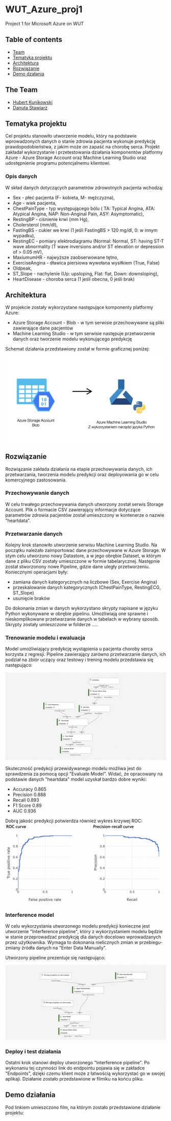 # WUT_Azure_proj1
Project 1 for Microsoft Azure on WUT

## Table of contents
* [Team](#the-team)
* [Tematyka projektu](#tematyka-projektu)
* [Architektura](#architektura)
* [Rozwiązanie](#rozwiązanie)
* [Demo dzałania](#demo-działania)

## The Team
* [Hubert Kunikowski](https://github.com/HKunikowski)
* [Danuta Stawiarz](https://github.com/DanutaStawiarz)

## Tematyka projektu
Cel projektu stanowiło utworzenie modelu, który na podstawie wprowadzonych danych o stanie zdrowia pacjenta wykonuje predykcję prawdopodobieństwa, z jakim może on zapaść na chorobę serca. Projekt zakładał wykorzystanie i przetestowania działania komponentów platformy Azure - Azure Storage Account oraz Machine Learning Studio oraz udostępnienie programu potencjalnemu klientowi.

### Opis danych
W skład danych dotyczących parametrów zdrowotnych pacjenta wchodzą:
* Sex - płeć pacjenta (F- kobieta, M- mężczyzna),
* Age - wiek pacjenta,
* ChestPainType - typ występującego bólu ( TA: Typical Angina, ATA: Atypical Angina, NAP: Non-Anginal Pain, ASY: Asymptomatic),
* RestingBP - ciśnienie krwi (mm Hg),
* Cholersterol (mm/dl),
* FastingBS - cukier we krwi (1 jeśli FastingBS > 120 mg/dl, 0: w innym wypadku),
* RestingEC - pomiary elektrodiagramu (Normal: Normal, ST: having ST-T wave abnormality (T wave inversions and/or ST elevation or depression of > 0.05 mV),
* MaxiumumHR - najwyższe zaobserwowane tętno, 
* ExerciseAngina - dławica piersiowa wywołana wysiłkiem (True, False)
* Oldpeak,
* ST_Slope - nachylenie (Up: upsloping, Flat: flat, Down: downsloping),
* HeartDisease - choroba serca (1 jeśli obecna, 0 jeśli brak)



## Architektura
W projekcie zostały wykorzystane następujące komponenty platformy Azure:
* Azure Storage Account - Blob - w tym serwisie przechowywane są pliki zawierające dane pacjentów
* Machine Learning Studio - w tym serwisie następuje przetworzenie danych oraz tworzenie modelu wykonującego predykcję

Schemat działania przedstawiony został w formie graficznej poniżej:

![Optional Text](images/architecture.png)



## Rozwiązanie
Rozwiązanie zakłada działania na etapie przechowywania danych, ich przetwarzania, tworzenia modelu predykcji oraz deployowania go w celu komercyjnego zastosowania.

### Przechowywanie danych
W celu trwałego przechowywania danych utworzony został serwis Storage Account. Plik o formacie CSV zawierający informacje dotyczące parametrów zdrowia pacjentów został umieszczony w kontenerze o nazwie "heartdata".

### Przetwarzanie danych
Kolejny krok stanowiło utworzenie serwisu Machine Learning Studio. Na początku należało zaimportować dane przechowywane w Azure Storage. W stym celu utworzono nowy Datastore, a w jego obrębie Dataset, w którym dane z pliku CSV zostały umieszczone w formie tabelarycznej.
Następnie został stworzonony nowe Pipeline, gdzie dane uległy przetworzeniu. Koniecznymi operacjami były:
* zamiana danych kategorycznych na liczbowe (Sex, Exercise Angina)
* przeskalowanie danych kategorycznych (ChestPainType, RestingECG, ST_Slope)
* usunięcie braków

Do dokonania zmian w danych wykorzystano skrypty napisane w języku Python wykonywane w obrębie pipelinu. Umożliwiają one sprawne i nieskomplikowane przetwarzanie danych w tabelach w wybrany sposób. Skrypty zostały umieszczone w folderze .....

### Trenowanie modelu i ewaluacja
Model umożliwiający predykcję wystąpienia u pacjenta choroby serca korzysta z regresji. Pipeline zawierający zarówno przetwarzanie danych, ich podział na zbiór uczący oraz testowy i trening modelu przedstawia się następująco:

![Optional Text](images/train-pipeline.png)


Skuteczność predykcji przewidywanego modelu możliwa jest do sprawdzenia za pomocą opcji "Evaluate Model". Widać, że opracowany na podstawie danych "heartdata" model uzyskał bardzo dobre wyniki:
 * Accuracy 0.865
 * Precision 0.888
 * Recall 0.893
 * F1 Score 0.89
 * AUC 0.936

Dobrą jakość predykcji potwierdza również wykres krzywej ROC:
![Optional Text](images/roc-curve.png)


### Interference model
W celu wykorzystania utworzonego modelu predykcji konieczne jest utworzenie "Interference pipeline", który z wykorzystaniem modelu będzie w stanie przeprowadzać predykcję dla danych docelowo wprowadzanych przez użytkownika. Wymaga to dokonania nielicznych zmian w przebiegu- zmiany źródła danych na "Enter Data Manually".

Utworzony pipeline prezentuje się następująco:

![Optional Text](images/interference-pipeline.png)



### Deploy i test działania
Ostatni krok stanowi deploy utworzonego "Interference pipeline". Po wykonaniu tej czynności link do endpointu pojawia się w zakładce "Endpoints", dzięki czemu klient może z łatwością wykorzystać go w swojej aplikaji. Działanie zostało przedstawione w filmiku na końcu pliku.


## Demo działania
Pod linkiem umieszczono film, na którym zostało przedstawione działanie projektu:




